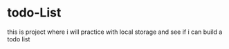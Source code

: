 # todo-List


this is project where i will practice with local storage and see if i can build a todo list